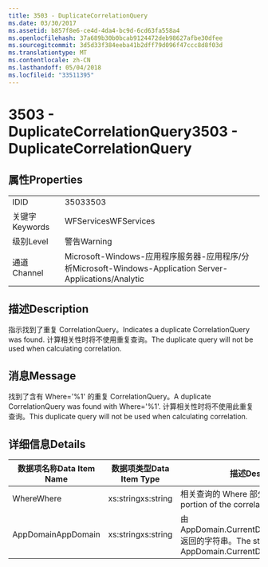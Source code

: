 ```yaml
---
title: 3503 - DuplicateCorrelationQuery
ms.date: 03/30/2017
ms.assetid: b857f8e6-ce4d-4da4-bc9d-6cd63fa558a4
ms.openlocfilehash: 37a689b30b0bcab9124472deb98627afbe30dfee
ms.sourcegitcommit: 3d5d33f384eeba41b2dff79d096f47ccc8d8f03d
ms.translationtype: MT
ms.contentlocale: zh-CN
ms.lasthandoff: 05/04/2018
ms.locfileid: "33511395"
---
```

# <a name="3503---duplicatecorrelationquery"></a><span data-ttu-id="f87d2-102">3503 - DuplicateCorrelationQuery</span><span class="sxs-lookup"><span data-stu-id="f87d2-102">3503 - DuplicateCorrelationQuery</span></span>
## <a name="properties"></a><span data-ttu-id="f87d2-103">属性</span><span class="sxs-lookup"><span data-stu-id="f87d2-103">Properties</span></span>  
  
|||  
|-|-|  
|<span data-ttu-id="f87d2-104">ID</span><span class="sxs-lookup"><span data-stu-id="f87d2-104">ID</span></span>|<span data-ttu-id="f87d2-105">3503</span><span class="sxs-lookup"><span data-stu-id="f87d2-105">3503</span></span>|  
|<span data-ttu-id="f87d2-106">关键字</span><span class="sxs-lookup"><span data-stu-id="f87d2-106">Keywords</span></span>|<span data-ttu-id="f87d2-107">WFServices</span><span class="sxs-lookup"><span data-stu-id="f87d2-107">WFServices</span></span>|  
|<span data-ttu-id="f87d2-108">级别</span><span class="sxs-lookup"><span data-stu-id="f87d2-108">Level</span></span>|<span data-ttu-id="f87d2-109">警告</span><span class="sxs-lookup"><span data-stu-id="f87d2-109">Warning</span></span>|  
|<span data-ttu-id="f87d2-110">通道</span><span class="sxs-lookup"><span data-stu-id="f87d2-110">Channel</span></span>|<span data-ttu-id="f87d2-111">Microsoft-Windows-应用程序服务器-应用程序/分析</span><span class="sxs-lookup"><span data-stu-id="f87d2-111">Microsoft-Windows-Application Server-Applications/Analytic</span></span>|  
  
## <a name="description"></a><span data-ttu-id="f87d2-112">描述</span><span class="sxs-lookup"><span data-stu-id="f87d2-112">Description</span></span>  
 <span data-ttu-id="f87d2-113">指示找到了重复 CorrelationQuery。</span><span class="sxs-lookup"><span data-stu-id="f87d2-113">Indicates a duplicate CorrelationQuery was found.</span></span> <span data-ttu-id="f87d2-114">计算相关性时将不使用重复查询。</span><span class="sxs-lookup"><span data-stu-id="f87d2-114">The duplicate query will not be used when calculating correlation.</span></span>  
  
## <a name="message"></a><span data-ttu-id="f87d2-115">消息</span><span class="sxs-lookup"><span data-stu-id="f87d2-115">Message</span></span>  
 <span data-ttu-id="f87d2-116">找到了含有 Where='%1' 的重复 CorrelationQuery。</span><span class="sxs-lookup"><span data-stu-id="f87d2-116">A duplicate CorrelationQuery was found with Where='%1'.</span></span> <span data-ttu-id="f87d2-117">计算相关性时将不使用此重复查询。</span><span class="sxs-lookup"><span data-stu-id="f87d2-117">This duplicate query will not be used when calculating correlation.</span></span>  
  
## <a name="details"></a><span data-ttu-id="f87d2-118">详细信息</span><span class="sxs-lookup"><span data-stu-id="f87d2-118">Details</span></span>  
  
|<span data-ttu-id="f87d2-119">数据项名称</span><span class="sxs-lookup"><span data-stu-id="f87d2-119">Data Item Name</span></span>|<span data-ttu-id="f87d2-120">数据项类型</span><span class="sxs-lookup"><span data-stu-id="f87d2-120">Data Item Type</span></span>|<span data-ttu-id="f87d2-121">描述</span><span class="sxs-lookup"><span data-stu-id="f87d2-121">Description</span></span>|  
|--------------------|--------------------|-----------------|  
|<span data-ttu-id="f87d2-122">Where</span><span class="sxs-lookup"><span data-stu-id="f87d2-122">Where</span></span>|<span data-ttu-id="f87d2-123">xs:string</span><span class="sxs-lookup"><span data-stu-id="f87d2-123">xs:string</span></span>|<span data-ttu-id="f87d2-124">相关查询的 Where 部分。</span><span class="sxs-lookup"><span data-stu-id="f87d2-124">The Where portion of the correlation query.</span></span>|  
|<span data-ttu-id="f87d2-125">AppDomain</span><span class="sxs-lookup"><span data-stu-id="f87d2-125">AppDomain</span></span>|<span data-ttu-id="f87d2-126">xs:string</span><span class="sxs-lookup"><span data-stu-id="f87d2-126">xs:string</span></span>|<span data-ttu-id="f87d2-127">由 AppDomain.CurrentDomain.FriendlyName 返回的字符串。</span><span class="sxs-lookup"><span data-stu-id="f87d2-127">The string returned by AppDomain.CurrentDomain.FriendlyName.</span></span>|

